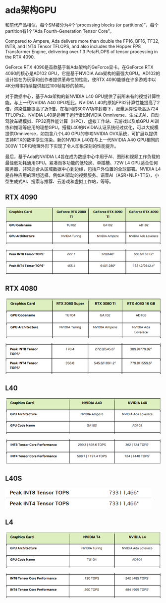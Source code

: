 # ada架构GPU

和前代产品相似，每个SM被分为4个“processing blocks (or partitions)”，每个partition有1个“Ada Fourth-Generation Tensor Core”。  

Compared to Ampere, Ada delivers more than double the FP16, BF16, TF32, INT8, and INT4 Tensor TFLOPS, and also includes the Hopper FP8 Transformer Engine, delivering over 1.3 PetaFLOPS of tensor processing in the RTX 4090.

GeForce RTX 4090是首款基于新Ada架构的GeForce显卡。在GeForce RTX 4090的核心是AD102 GPU，它是基于NVIDIA Ada架构的最强大GPU。AD102的设计旨在为玩家和创作者提供革命性的性能，使RTX 4090能够在许多游戏中以4K分辨率持续提供超过100帧每秒的帧率。

对于数据中心，基于Ada架构的新NVIDIA L40 GPU提供了前所未有的视觉计算性能。与上一代NVIDIA A40 GPU相比，NVIDIA L40的原始FP32计算性能提高了2倍，渲染性能提高了近3倍，在相同的300W功率封套下，张量运算性能高达724 TFLOPs2。NVIDIA L40是适用于运行诸如NVIDIA Omniverse、生成式AI、自动驾驶车辆模拟、FP32高性能计算（HPC）、虚拟工作站、云游戏以及单GPU AI训练和推理等应用的理想GPU。搭载L40的NVIDIA认证系统经过优化，可以大规模提供Omniverse，如包含八个L40 GPU的参考NVIDIA OVX系统，可扩展以提供支持RTX的数字孪生渲染。新的NVIDIA L40在与上一代NVIDIA A40 GPU相同的300W TDP和物理外形下实现了令人印象深刻的性能提升。

最后，基于Ada的NVIDIA L4旨在成为数据中心中用于AI、图形和视频工作负载的最佳低功耗通用GPU。紧凑而多功能的低轮廓、单插槽、72W L4 GPU适合任何服务器，非常适合从区域数据中心到边缘，包括户外位置的全球部署。NVIDIA L4是各种应用的理想选择，例如AI驱动的视频服务、语音AI（ASR+NLP+TTS）、小型生成式AI、搜索与推荐、云游戏和虚拟工作站，等等。

## RTX 4090

![图 1](images/pic20230810-102840900.png)  

![图 0](images/pic20230810-102735486.png)  

## RTX 4080

![图 3](images/pic20230810-103034552.png)  

![图 2](images/pic20230810-103012939.png)  

## L40

![图 5](images/pic20230810-103121256.png)  

![图 6](images/pic20230810-103159717.png)  

## L40S

![图 9](images/pic20230810-104004752.png)  

## L4

![图 7](images/pic20230810-103226978.png)  

![图 8](images/pic20230810-103250194.png)  
